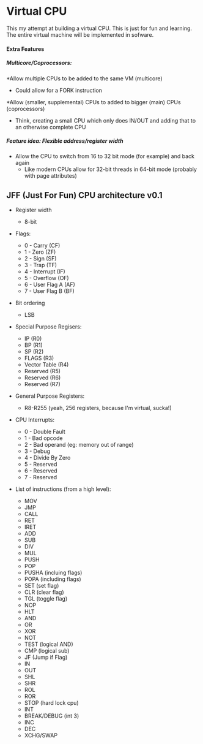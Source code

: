 # Virtual CPU
This my attempt at building a virtual CPU.  This is just for fun and learning.
The entire virtual machine will be implemented in sofware.

#### Extra Features

##### Multicore/Coprocessors:
*Allow multiple CPUs to be added to the same VM (multicore)
  * Could allow for a FORK instruction

*Allow (smaller, supplemental) CPUs to added to bigger (main) CPUs (coprocessors)
  * Think, creating a small CPU which only does IN/OUT and
  adding that to an otherwise complete CPU

##### Feature idea: Flexible address/register width
* Allow the CPU to switch from 16 to 32 bit mode (for example) and back again
  * Like modern CPUs allow for 32-bit threads in 64-bit mode
  (probably with page attributes)

## JFF (Just For Fun) CPU architecture v0.1

* Register width
  * 8-bit
* Flags:
  * 0 - Carry (CF)
  * 1 - Zero (ZF)
  * 2 - Sign (SF)
  * 3 - Trap (TF)
  * 4 - Interrupt (IF)
  * 5 - Overflow (OF)
  * 6 - User Flag A (AF)
  * 7 - User Flag B (BF)
* Bit ordering
  * LSB
* Special Purpose Regisers:
  * IP (R0)
  * BP (R1)
  * SP (R2)
  * FLAGS (R3)
  * Vector Table (R4)
  * Reserved (R5)
  * Reserved (R6)
  * Reserved (R7)
* General Purpose Registers:
  * R8-R255 (yeah, 256 registers, because I'm virtual, sucka!)

* CPU Interrupts:
  * 0 - Double Fault
  * 1 - Bad opcode
  * 2 - Bad operand (eg: memory out of range)
  * 3 - Debug
  * 4 - Divide By Zero
  * 5 - Reserved
  * 6 - Reserved
  * 7 - Reserved
* List of instructions (from a high level):
  * MOV
  * JMP
  * CALL
  * RET
  * IRET
  * ADD
  * SUB
  * DIV
  * MUL
  * PUSH
  * POP
  * PUSHA (incluing flags)
  * POPA (including flags)
  * SET (set flag)
  * CLR (clear flag)
  * TGL (toggle flag)
  * NOP
  * HLT
  * AND
  * OR
  * XOR
  * NOT
  * TEST (logical AND)
  * CMP (logical sub)
  * JF (Jump if Flag)
  * IN
  * OUT
  * SHL
  * SHR
  * ROL
  * ROR
  * STOP (hard lock cpu)
  * INT
  * BREAK/DEBUG (int 3)
  * INC
  * DEC
  * XCHG/SWAP